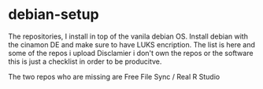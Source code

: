 # debian-setup
The repositories, I install in top of the vanila debian OS.
Install debian with the cinamon DE and make sure to have LUKS encription.
The list is here and some of the repos i upload
Disclamier i don't own the repos or the software this is just a checklist in order to be producitve.

The two repos who are missing are
Free File Sync / Real
R Studio

